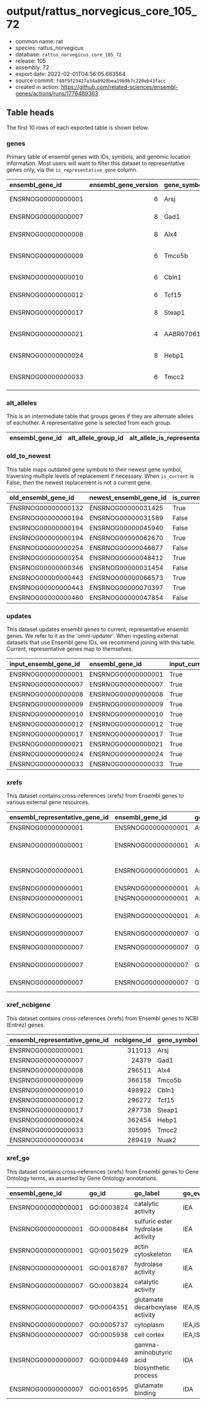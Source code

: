 # output/rattus_norvegicus_core_105_72



- common name: rat
- species: rattus_norvegicus
- database: `rattus_norvegicus_core_105_72`
- release: 105
- assembly: 72
- export date: 2022-02-01T04:56:05.683564
- source commit: `f48f9f23427a34a8920bea19b9b7c220eb43facc
`
- created in action: <https://github.com/related-sciences/ensembl-genes/actions/runs/1776489363>



## Table heads

The first 10 rows of each exported table is shown below.


### genes

Primary table of ensembl genes with IDs, symbols, and genomic location information. Most users will want to filter this dataset to representative genes only, via the `is_representative_gene` column.

| ensembl_gene_id    |   ensembl_gene_version | gene_symbol    | gene_symbol_source_db   |   gene_symbol_source_id | gene_biotype   | ensembl_source   | ensembl_created_date   | ensembl_modified_date   | coord_system_version   | coord_system     | chromosome   | seq_region_exc_type   |   seq_region |   seq_region_start |   seq_region_end |   seq_region_strand | primary_assembly   | lrg_gene_id   | mhc   | gene_description                              | gene_description_source_db   |   gene_description_source_id | ensembl_representative_gene_id   |
|:-------------------|-----------------------:|:---------------|:------------------------|------------------------:|:---------------|:-----------------|:-----------------------|:------------------------|:-----------------------|:-----------------|:-------------|:----------------------|-------------:|-------------------:|-----------------:|--------------------:|:-------------------|:--------------|:------|:----------------------------------------------|:-----------------------------|-----------------------------:|:---------------------------------|
| ENSRNOG00000000001 |                      6 | Arsj           | RGD                     |                 1307640 | protein_coding | ensembl          | 2009-07-29 15:36:02    | 2021-02-26 12:35:27     | mRatBN7.2              | primary_assembly |              |                       |            2 |          214774654 |        214854612 |                   1 | True               |               |       | arylsulfatase family, member J                | RGD Symbol                   |                      1307640 | ENSRNOG00000000001               |
| ENSRNOG00000000007 |                      8 | Gad1           | RGD                     |                    2652 | protein_coding | ensembl          | 2009-07-29 15:36:02    | 2021-02-26 12:35:27     | mRatBN7.2              | primary_assembly |              |                       |            3 |           55369704 |         55410333 |                   1 | True               |               |       | glutamate decarboxylase 1                     | RGD Symbol                   |                         2652 | ENSRNOG00000000007               |
| ENSRNOG00000000008 |                      8 | Alx4           | RGD                     |                 1310201 | protein_coding | ensembl          | 2009-07-29 15:36:02    | 2021-02-26 12:35:27     | mRatBN7.2              | primary_assembly |              |                       |            3 |           79611719 |         79648260 |                   1 | True               |               |       | ALX homeobox 4                                | RGD Symbol                   |                      1310201 | ENSRNOG00000000008               |
| ENSRNOG00000000009 |                      6 | Tmco5b         | RGD                     |                 1561237 | protein_coding | ensembl          | 2009-07-29 15:36:02    | 2021-02-26 12:35:27     | mRatBN7.2              | primary_assembly |              |                       |            3 |          100064979 |        100083289 |                   1 | True               |               |       | transmembrane and coiled-coil domains 5B      | RGD Symbol                   |                      1561237 | ENSRNOG00000000009               |
| ENSRNOG00000000010 |                      6 | Cbln1          | RGD                     |                 1562813 | protein_coding | ensembl          | 2009-07-29 15:36:02    | 2021-02-26 12:35:27     | mRatBN7.2              | primary_assembly |              |                       |           19 |           19608716 |         19612572 |                   1 | True               |               |       | cerebellin 1 precursor                        | RGD Symbol                   |                      1562813 | ENSRNOG00000000010               |
| ENSRNOG00000000012 |                      6 | Tcf15          | RGD                     |                 1308464 | protein_coding | ensembl          | 2009-07-29 15:36:02    | 2021-02-26 12:35:27     | mRatBN7.2              | primary_assembly |              |                       |            3 |          140638984 |        140644766 |                   1 | True               |               |       | transcription factor 15                       | RGD Symbol                   |                      1308464 | ENSRNOG00000000012               |
| ENSRNOG00000000017 |                      8 | Steap1         | RGD                     |                 1311543 | protein_coding | ensembl          | 2009-07-29 15:36:02    | 2021-02-26 12:35:27     | mRatBN7.2              | primary_assembly |              |                       |            4 |           28276909 |         28287479 |                   1 | True               |               |       | STEAP family member 1                         | RGD Symbol                   |                      1311543 | ENSRNOG00000000017               |
| ENSRNOG00000000021 |                      4 | AABR07061902.1 | RGD                     |                15003203 | protein_coding | ensembl          | 2009-07-29 15:36:02    | 2021-02-26 12:35:27     | mRatBN7.2              | primary_assembly |              |                       |           17 |           73658276 |         73659481 |                  -1 | True               |               |       | F-box/LRR-repeat protein 14-like              | RGD Symbol                   |                     11478102 | ENSRNOG00000000021               |
| ENSRNOG00000000024 |                      8 | Hebp1          | RGD                     |                 1304581 | protein_coding | ensembl          | 2009-07-29 15:36:02    | 2021-02-26 12:35:27     | mRatBN7.2              | primary_assembly |              |                       |            4 |          167974319 |        168003854 |                  -1 | True               |               |       | heme binding protein 1                        | RGD Symbol                   |                      1304581 | ENSRNOG00000000024               |
| ENSRNOG00000000033 |                      6 | Tmcc2          | RGD                     |                 1311960 | protein_coding | ensembl          | 2009-07-29 15:36:02    | 2021-02-26 12:35:27     | mRatBN7.2              | primary_assembly |              |                       |           13 |           43794029 |         43831716 |                  -1 | True               |               |       | transmembrane and coiled-coil domain family 2 | RGD Symbol                   |                      1311960 | ENSRNOG00000000033               |




### alt_alleles

This is an intermediate table that groups genes if they are alternate alleles of eachother. A representative gene is selected from each group.

| ensembl_gene_id   | alt_allele_group_id   | alt_allele_is_representative   | primary_assembly   | seq_region   | alt_allele_attrib   | ensembl_created_date   | ensembl_representative_gene_id   | is_representative_gene   | representative_gene_method   |
|-------------------|-----------------------|--------------------------------|--------------------|--------------|---------------------|------------------------|----------------------------------|--------------------------|------------------------------|




### old_to_newest

This table maps outdated gene symbols to their newest gene symbol, traversing multiple levels of replacement if necessary. When `is_current` is False, then the newest replacement is not a current gene.

| old_ensembl_gene_id   | newest_ensembl_gene_id   | is_current   |
|:----------------------|:-------------------------|:-------------|
| ENSRNOG00000000132    | ENSRNOG00000031425       | True         |
| ENSRNOG00000000194    | ENSRNOG00000031589       | False        |
| ENSRNOG00000000194    | ENSRNOG00000045940       | False        |
| ENSRNOG00000000194    | ENSRNOG00000062670       | True         |
| ENSRNOG00000000254    | ENSRNOG00000046677       | False        |
| ENSRNOG00000000254    | ENSRNOG00000048412       | True         |
| ENSRNOG00000000346    | ENSRNOG00000031454       | False        |
| ENSRNOG00000000443    | ENSRNOG00000066573       | True         |
| ENSRNOG00000000443    | ENSRNOG00000070397       | True         |
| ENSRNOG00000000460    | ENSRNOG00000047854       | False        |




### updates

This dataset updates ensembl genes to current, representative ensembl genes. We refer to it as the 'omni-updater'. When ingesting external datasets that use Ensembl gene IDs, we recommend joining with this table. Current, representative genes map to themselves.

| input_ensembl_gene_id   | ensembl_gene_id    | input_current   | input_representative   |   input_maps_to_n_genes |   n_inputs_map_to_gene |
|:------------------------|:-------------------|:----------------|:-----------------------|------------------------:|-----------------------:|
| ENSRNOG00000000001      | ENSRNOG00000000001 | True            | True                   |                       1 |                      1 |
| ENSRNOG00000000007      | ENSRNOG00000000007 | True            | True                   |                       1 |                      1 |
| ENSRNOG00000000008      | ENSRNOG00000000008 | True            | True                   |                       1 |                      1 |
| ENSRNOG00000000009      | ENSRNOG00000000009 | True            | True                   |                       1 |                      1 |
| ENSRNOG00000000010      | ENSRNOG00000000010 | True            | True                   |                       1 |                      1 |
| ENSRNOG00000000012      | ENSRNOG00000000012 | True            | True                   |                       1 |                      1 |
| ENSRNOG00000000017      | ENSRNOG00000000017 | True            | True                   |                       1 |                      1 |
| ENSRNOG00000000021      | ENSRNOG00000000021 | True            | True                   |                       1 |                      1 |
| ENSRNOG00000000024      | ENSRNOG00000000024 | True            | True                   |                       1 |                      1 |
| ENSRNOG00000000033      | ENSRNOG00000000033 | True            | True                   |                       1 |                      1 |




### xrefs

This dataset contains cross-references (xrefs) from Ensembl genes to various external gene resources.

| ensembl_representative_gene_id   | ensembl_gene_id    | gene_symbol   | xref_source   | xref_accession     | xref_label         | xref_description               | xref_info_type   | xref_linkage_annotation   | xref_curie                      |
|:---------------------------------|:-------------------|:--------------|:--------------|:-------------------|:-------------------|:-------------------------------|:-----------------|:--------------------------|:--------------------------------|
| ENSRNOG00000000001               | ENSRNOG00000000001 | Arsj          | ArrayExpress  | ENSRNOG00000000001 | ENSRNOG00000000001 | <NA>                           | DIRECT           |                           | arrayexpress:ENSRNOG00000000001 |
| ENSRNOG00000000001               | ENSRNOG00000000001 | Arsj          | EntrezGene    | 311013             | Arsj               | arylsulfatase family, member J | DEPENDENT        |                           | ncbigene:311013                 |
| ENSRNOG00000000001               | ENSRNOG00000000001 | Arsj          | RGD           | 1307640            | Arsj               | arylsulfatase family, member J | DEPENDENT        |                           | rgd:1307640                     |
| ENSRNOG00000000001               | ENSRNOG00000000001 | Arsj          | RGD           | 15003202           | AABR07013255.1     | <NA>                           | DIRECT           |                           | rgd:15003202                    |
| ENSRNOG00000000001               | ENSRNOG00000000001 | Arsj          | Uniprot_gn    | Q32KJ7             | Arsj               | <NA>                           | DEPENDENT        |                           | uniprot:Q32KJ7                  |
| ENSRNOG00000000001               | ENSRNOG00000000001 | Arsj          | WikiGene      | 311013             | Arsj               | arylsulfatase family, member J | DEPENDENT        |                           | wikigenes:311013                |
| ENSRNOG00000000007               | ENSRNOG00000000007 | Gad1          | ArrayExpress  | ENSRNOG00000000007 | ENSRNOG00000000007 | <NA>                           | DIRECT           |                           | arrayexpress:ENSRNOG00000000007 |
| ENSRNOG00000000007               | ENSRNOG00000000007 | Gad1          | EntrezGene    | 24379              | Gad1               | glutamate decarboxylase 1      | DEPENDENT        |                           | ncbigene:24379                  |
| ENSRNOG00000000007               | ENSRNOG00000000007 | Gad1          | RGD           | 2652               | Gad1               | glutamate decarboxylase 1      | DEPENDENT        |                           | rgd:2652                        |
| ENSRNOG00000000007               | ENSRNOG00000000007 | Gad1          | Reactome_gene | R-RNO-112310       | R-RNO-112310       | Neurotransmitter release cycle | DIRECT           |                           | reactome:R-RNO-112310           |




### xref_ncbigene

This dataset contains cross-references (xrefs) from Ensembl genes to NCBI (Entrez) genes.

| ensembl_representative_gene_id   |   ncbigene_id | gene_symbol   | ncbigene_symbol   |
|:---------------------------------|--------------:|:--------------|:------------------|
| ENSRNOG00000000001               |        311013 | Arsj          | Arsj              |
| ENSRNOG00000000007               |         24379 | Gad1          | Gad1              |
| ENSRNOG00000000008               |        296511 | Alx4          | Alx4              |
| ENSRNOG00000000009               |        366158 | Tmco5b        | Tmco5b            |
| ENSRNOG00000000010               |        498922 | Cbln1         | Cbln1             |
| ENSRNOG00000000012               |        296272 | Tcf15         | Tcf15             |
| ENSRNOG00000000017               |        297738 | Steap1        | Steap1            |
| ENSRNOG00000000024               |        362454 | Hebp1         | Hebp1             |
| ENSRNOG00000000033               |        305095 | Tmcc2         | Tmcc2             |
| ENSRNOG00000000034               |        289419 | Nuak2         | Nuak2             |




### xref_go

This dataset contains cross-references (xrefs) from Ensembl genes to Gene Ontology terms, as asserted by Gene Ontology annotations.

| ensembl_gene_id    | go_id      | go_label                                     | go_evidence_codes   | xref_info_types   | ensembl_transcript_ids                                   | ensembl_representative_gene_id   |
|:-------------------|:-----------|:---------------------------------------------|:--------------------|:------------------|:---------------------------------------------------------|:---------------------------------|
| ENSRNOG00000000001 | GO:0003824 | catalytic activity                           | IEA                 | DEPENDENT,DIRECT  | ENSRNOT00000055633                                       | ENSRNOG00000000001               |
| ENSRNOG00000000001 | GO:0008484 | sulfuric ester hydrolase activity            | IEA                 | DEPENDENT,DIRECT  | ENSRNOT00000055633                                       | ENSRNOG00000000001               |
| ENSRNOG00000000001 | GO:0015629 | actin cytoskeleton                           | IEA                 | PROJECTION        | ENSRNOT00000055633                                       | ENSRNOG00000000001               |
| ENSRNOG00000000001 | GO:0016787 | hydrolase activity                           | IEA                 | DIRECT            | ENSRNOT00000055633                                       | ENSRNOG00000000001               |
| ENSRNOG00000000007 | GO:0003824 | catalytic activity                           | IEA                 | DEPENDENT,DIRECT  | ENSRNOT00000000008,ENSRNOT00000087134                    | ENSRNOG00000000007               |
| ENSRNOG00000000007 | GO:0004351 | glutamate decarboxylase activity             | IEA,ISO,ISS         | PROJECTION,DIRECT | ENSRNOT00000000008,ENSRNOT00000084375,ENSRNOT00000087134 | ENSRNOG00000000007               |
| ENSRNOG00000000007 | GO:0005737 | cytoplasm                                    | IEA,ISO             | PROJECTION,DIRECT | ENSRNOT00000000008,ENSRNOT00000087134                    | ENSRNOG00000000007               |
| ENSRNOG00000000007 | GO:0005938 | cell cortex                                  | IEA,ISO             | PROJECTION,DIRECT | ENSRNOT00000000008,ENSRNOT00000087134                    | ENSRNOG00000000007               |
| ENSRNOG00000000007 | GO:0009449 | gamma-aminobutyric acid biosynthetic process | IDA                 | DIRECT            | ENSRNOT00000000008                                       | ENSRNOG00000000007               |
| ENSRNOG00000000007 | GO:0016595 | glutamate binding                            | IDA                 | DIRECT            | ENSRNOT00000000008                                       | ENSRNOG00000000007               |


